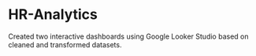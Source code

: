 # HR-Analytics
Created two interactive dashboards using Google Looker Studio based on cleaned and transformed datasets.

